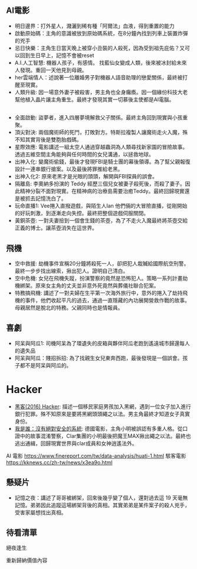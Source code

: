 ## AI電影
- 明日邊界：打外星人，濺灑到稀有種「阿爾法」血液，得到重置的能力
- 啟動原始碼：主角的意識被放到原始碼系統，在8分鐘內找到列車上裝置炸彈的兇手
- 忌日快樂：主角生日當天晚上被穿小丑裝的人殺死，因為受到祖先庇佑？又可以回到生日早上，記憶不會被reset
- A.I.人工智慧: 機器人孩子，有感情。 找藍仙女變成人類，後來被冰封給未來人發現。重回一天他見到母親。
- her雲端情人：述說著一位離婚男子對機器人語音助理的戀愛關係，最終被打醒至現實。
- 人類升級: 因一場意外妻子被殺害，男主角也全身癱瘓。因一個緣份科技大老幫他植入晶片讓主角重生。最終才發現其實一切慕後主使都是AI電腦。


## 
- 全面啟動: 盜夢者，進入四層夢境解救父子關係。最終主角回到現實與小孩重聚。
- 頂尖對決: 兩個魔術師的死鬥，打敗對方。特斯拉複製人讓魔術走火入魔，殊不知其實背後是雙胞胎戲碼。
- 星際效應: 電影講述一組太空人通過穿越蟲洞為人類尋找新家園的冒險故事。透過五維空間主角能夠與任何時間的女兒溝通，以拯救地球。
- 出神入化: 變魔術偷錢，最後才發現FBI是騎士團的幕後領導。為了幫父親報復設計一連串銀行搶案。以及最後將罪推給老黑。
- 出神入化2: 原來老黑才是光眼的頭頭，解開與FBI探員的誤會。
- 隔離島: 李奧納多扮演的 Teddy 經歷三個兒女被妻子殺死後，而殺了妻子。因此精神分裂不面對現實。在精神病的治療島需要治癒Teddy。最終回歸現實還是被抓去記憶洗白了。
- 玩命直播1: Vee捲入直撥遊戲，與陌生人Ian 他們倆的大冒險直播，從剛開始的好玩刺激，到逐漸走向失控。最終把整個遊戲伺服關閉。
- 黃銅茶壺: 一對夫妻撿到一個會生錢的茶壺，為了不走火入魔最終將茶壺交給正義的博士。讓茶壺消失在這世界。

## 飛機
- 空中救援: 劫機事件宣稱20分鐘將殺死一人，卻把犯人栽贓給國際航空刑警。最終一步步找出線索，揪出犯人。證明自己清白。
- 空中危機: 女兒在飛機失蹤，扮演警察的竟然是恐怖犯人。策略一系列計畫劫機綁架。原來女主角的丈夫並非意外死竟然與葬儀社聯合犯案。
- 特務搞飛機: 講述了一對夫婦在生平第一次海外旅行中，意外的捲入了劫持飛機的事件，他們收起平凡的過去，通過一直隱藏的內功展開營救作戰的故事。母親居然是脫北的特務。父親同時也是情報員。

## 喜劇
- 阿呆與阿瓜1: 司機阿呆為了環遺失的皮箱與夥伴阿瓜老跑到遙遠城市歸還每人的遺失品
- 阿呆與阿瓜：賤招拆招: 為了找親生女兒東奔西跑，最後發現是一個誤會。孩子都不是阿呆與阿瓜的。

# Hacker
- [黑客(2016) Hacker](https://www.youtube.com/watch?v=WuW8Nnzas78): 描述一個移民家庭男孩加入黑網，遇到一位女子加入進行銀行犯罪。殊不知原來是要將黑網頭頭繩之以法。男主角最終才知道女子真實身份。
- [我是誰：沒有絕對安全的系統](): 德國電影，主角小明被誤認有多重人格。從口證中的故事混淆警察，Clar集團的小明最後把魔王MAX揪出繩之以法。最終也逃出通緝，回歸現實世界與clar成員和女神逍遙法外。



AI 電影 https://www.finereport.com/tw/data-analysis/huati-1.html 
駭客電影 https://kknews.cc/zh-tw/news/x3ea9o.html


## 懸疑片
- 記憶之夜：講述了哥哥被綁架，回來後幾乎變了個人，還對過去這 19 天毫無記憶。弟弟因此追蹤這場綁架背後的真相。其實弟弟是某件案子的殺人兇手，受害家屬想找出真相。

## 待看清單


絕夜逢生

重新歸納價值內容